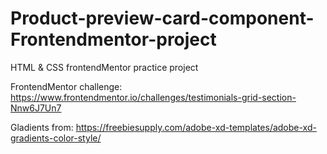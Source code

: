 # Product-preview-card-component-Frontendmentor-project
HTML &amp; CSS frontendMentor practice project

FrontendMentor challenge: https://www.frontendmentor.io/challenges/testimonials-grid-section-Nnw6J7Un7

Gladients from: https://freebiesupply.com/adobe-xd-templates/adobe-xd-gradients-color-style/
